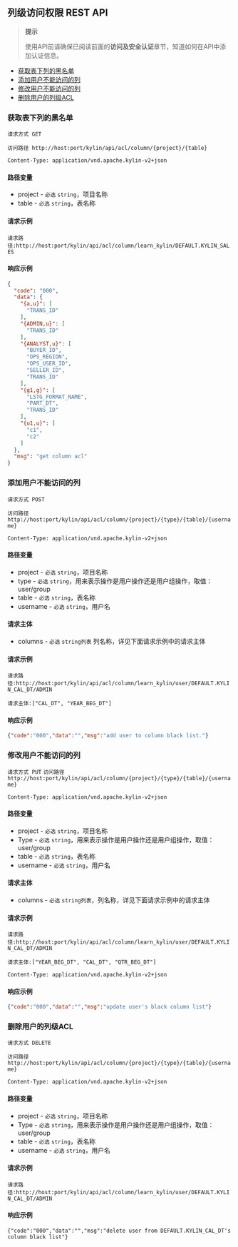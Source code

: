 ## 列级访问权限 REST API

> **提示**
>
> 使用API前请确保已阅读前面的**访问及安全认证**章节，知道如何在API中添加认证信息。
>


* [获取表下列的黑名单](#获取表下列的黑名单)
* [添加用户不能访问的列](#添加用户不能访问的列)
* [修改用户不能访问的列](#修改用户不能访问的列)
* [删除用户的列级ACL](#删除用户的列级ACL)

### 获取表下列的黑名单

`请求方式 GET`

`访问路径 http://host:port/kylin/api/acl/column/{project}/{table}`

`Content-Type: application/vnd.apache.kylin-v2+json`

#### 路径变量
* project - `必选` `string`，项目名称
* table - `必选` `string`，表名称

#### 请求示例
`请求路径:http://host:port/kylin/api/acl/column/learn_kylin/DEFAULT.KYLIN_SALES`

#### 响应示例
```json
{
  "code": "000",
  "data": {
    "{a,u}": [
      "TRANS_ID"
    ],
    "{ADMIN,u}": [
      "TRANS_ID"
    ],
    "{ANALYST,u}": [
      "BUYER_ID",
      "OPS_REGION",
      "OPS_USER_ID",
      "SELLER_ID",
      "TRANS_ID"
    ],
    "{g1,g}": [
      "LSTG_FORMAT_NAME",
      "PART_DT",
      "TRANS_ID"
    ],
    "{u1,u}": [
      "c1",
      "c2"
    ]
  },
  "msg": "get column acl"
}
```

### 添加用户不能访问的列
`请求方式 POST`

`访问路径 http://host:port/kylin/api/acl/column/{project}/{type}/{table}/{username}`

`Content-Type: application/vnd.apache.kylin-v2+json`

#### 路径变量
* project - `必选` `string`，项目名称
* type - `必选` `string`，用来表示操作是用户操作还是用户组操作，取值：user/group
* table - `必选` `string`，表名称
* username - `必选` `string`，用户名

#### 请求主体
* columns - `必选` `string列表` 列名称，详见下面请求示例中的请求主体

#### 请求示例
`请求路径:http://host:port/kylin/api/acl/column/learn_kylin/user/DEFAULT.KYLIN_CAL_DT/ADMIN`

`请求主体:["CAL_DT", "YEAR_BEG_DT"]`

#### 响应示例
```json
{"code":"000","data":"","msg":"add user to column black list."}
```

### 修改用户不能访问的列
`请求方式 PUT`
`访问路径 http://host:port/kylin/api/acl/column/{project}/{type}/{table}/{username}`

`Content-Type: application/vnd.apache.kylin-v2+json`

#### 路径变量
* project - `必选` `string`，项目名称
* Type - `必选` `string`，用来表示操作是用户操作还是用户组操作，取值：user/group
* table - `必选` `string`，表名称
* username - `必选` `string`，用户名

#### 请求主体
* columns - `必选` `string列表`，列名称，详见下面请求示例中的请求主体

#### 请求示例
`请求路径:http://host:port/kylin/api/acl/column/learn_kylin/user/DEFAULT.KYLIN_CAL_DT/ADMIN`

`请求主体:["YEAR_BEG_DT", "CAL_DT", "QTR_BEG_DT"]`

`Content-Type: application/vnd.apache.kylin-v2+json`

#### 响应示例
```json
{"code":"000","data":"","msg":"update user's black column list"}
```

### 删除用户的列级ACL
`请求方式 DELETE`

`访问路径 http://host:port/kylin/api/acl/column/{project}/{type}/{table}/{username}`

`Content-Type: application/vnd.apache.kylin-v2+json`

#### 路径变量
* project - `必选` `string`，项目名称
* Type - `必选` `string`，用来表示操作是用户操作还是用户组操作，取值：user/group
* table - `必选` `string`，表名称
* username - `必选` `string`，用户名

#### 请求示例
`请求路径:http://host:port/kylin/api/acl/column/learn_kylin/user/DEFAULT.KYLIN_CAL_DT/ADMIN`

#### 响应示例
```
{"code":"000","data":"","msg":"delete user from DEFAULT.KYLIN_CAL_DT's column black list"}
```